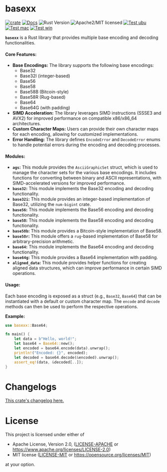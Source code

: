 # basexx

[![crate][crate-image]][crate-link]
[![Docs][docs-image]][docs-link]
![Rust Version][rustc-image]
![Apache2/MIT licensed][license-image]
[![Test ubu][test-ubuntu-image]][test-ubuntu-link]
[![Test mac][test-windows-image]][test-windows-link]
[![Test win][test-macos-image]][test-macos-link]

**`basexx`** is a Rust library that provides multiple base encoding and decoding functionalities.

#### Core Features:

*   **Base Encodings:** The library supports the following base encodings:
    *   Base32
    *   Base32I (integer-based)
    *   Base56
    *   Base58
    *   Base58B (Bitcoin-style)
    *   Base58R (Rug-based)
    *   Base64
    *   Base64G (with padding)
*   **SIMD Acceleration:** The library leverages SIMD instructions (SSSE3 and AVX2) for improved performance on compatible x86/x86_64 architectures.
*   **Custom Character Maps:** Users can provide their own character maps for each encoding, allowing for customized implementations.
*   **Error Handling:** The library defines `EncodeError` and `DecodeError` enums to handle potential errors during the encoding and decoding processes.

#### Modules:

*   **`ags`:** This module provides the `AsciiGraphicSet` struct, which is used to manage the character sets for the various base encodings. It includes functions for converting between binary and ASCII representations, with SIMD-accelerated versions for improved performance.
*   **`base32`:** This module implements the Base32 encoding and decoding functionality.
*   **`base32i`:** This module provides an integer-based implementation of Base32, utilizing the `num-bigint` crate.
*   **`base56`:** This module implements the Base56 encoding and decoding functionality.
*   **`base58`:** This module implements the Base58 encoding and decoding functionality.
*   **`base58b`:** This module provides a Bitcoin-style implementation of Base58.
*   **`base58r`:** This module offers a `rug`-based implementation of Base58 for arbitrary-precision arithmetic.
*   **`base64`:** This module implements the Base64 encoding and decoding functionality.
*   **`base64g`:** This module provides a Base64 implementation with padding.
*   **`aligned_data`:** This module provides helper functions for creating aligned data structures, which can improve performance in certain SIMD operations.

#### Usage:

Each base encoding is exposed as a struct (e.g., `Base32`, `Base64`) that can be instantiated with a default or custom character map. The `encode` and `decode` methods can then be used to perform the respective operations.

**Example:**

```rust
use basexx::Base64;

fn main() {
    let data = b"Hello, world!";
    let base64 = Base64::new();
    let encoded = base64.encode(data).unwrap();
    println!("Encoded: {}", encoded);
    let decoded = base64.decode(&encoded).unwrap();
    assert_eq!(data, &decoded[..]);
}
```

# Changelogs

[This crate's changelog here.](https://github.com/aki-akaguma/basexx/blob/main/CHANGELOG.md)

# License

This project is licensed under either of

 * Apache License, Version 2.0, ([LICENSE-APACHE](LICENSE-APACHE) or
   https://www.apache.org/licenses/LICENSE-2.0)
 * MIT license ([LICENSE-MIT](LICENSE-MIT) or
   https://opensource.org/licenses/MIT)

at your option.

[//]: # (badges)

[crate-image]: https://img.shields.io/crates/v/basexx.svg
[crate-link]: https://crates.io/crates/basexx
[docs-image]: https://docs.rs/basexx/badge.svg
[docs-link]: https://docs.rs/basexx/
[rustc-image]: https://img.shields.io/badge/rustc-1.74+-blue.svg
[license-image]: https://img.shields.io/badge/license-Apache2.0/MIT-blue.svg
[test-ubuntu-image]: https://github.com/aki-akaguma/basexx/actions/workflows/test-ubuntu.yml/badge.svg
[test-ubuntu-link]: https://github.com/aki-akaguma/basexx/actions/workflows/test-ubuntu.yml
[test-macos-image]: https://github.com/aki-akaguma/basexx/actions/workflows/test-macos.yml/badge.svg
[test-macos-link]: https://github.com/aki-akaguma/basexx/actions/workflows/test-macos.yml
[test-windows-image]: https://github.com/aki-akaguma/basexx/actions/workflows/test-windows.yml/badge.svg
[test-windows-link]: https://github.com/aki-akaguma/basexx/actions/workflows/test-windows.yml
